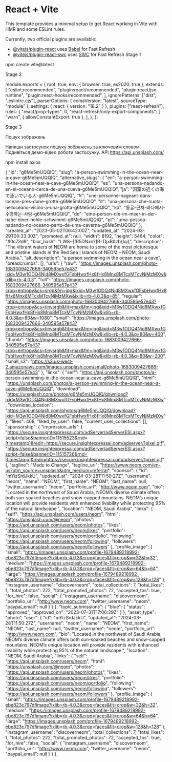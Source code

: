 # React + Vite

This template provides a minimal setup to get React working in Vite with HMR and some ESLint rules.

Currently, two official plugins are available:

- [@vitejs/plugin-react](https://github.com/vitejs/vite-plugin-react/blob/main/packages/plugin-react/README.md) uses [Babel](https://babeljs.io/) for Fast Refresh
- [@vitejs/plugin-react-swc](https://github.com/vitejs/vite-plugin-react-swc) uses [SWC](https://swc.rs/) for Fast Refresh
  Stage 1

npm create vite@latest

Stage 2

module.exports = {
root: true,
env: { browser: true, es2020: true },
extends: [
"eslint:recommended",
"plugin:react/recommended",
"plugin:react/jsx-runtime",
"plugin:react-hooks/recommended",
],
ignorePatterns: ["dist", ".eslintrc.cjs"],
parserOptions: { ecmaVersion: "latest", sourceType: "module" },
settings: { react: { version: "18.2" } },
plugins: ["react-refresh"],
rules: {
"react/prop-types": 0,
"react-refresh/only-export-components": [
"warn",
{ allowConstantExport: true },
],
},
};

Stage 3

Пошук зображень

Напиши застосунок пошуку зображень за ключовим словом. Подивіться демо-відео роботи застосунку.
API
https://api.unsplash.com/

npm install axios

{
"id": "g6Me5mUQQIQ",
"slug": "a-person-swimming-in-the-ocean-near-a-cave-g6Me5mUQQIQ",
"alternative_slugs": {
"en": "a-person-swimming-in-the-ocean-near-a-cave-g6Me5mUQQIQ",
"es": "una-persona-nadando-en-el-oceano-cerca-de-una-cueva-g6Me5mUQQIQ",
"ja": "洞窟の近くの海で泳いでいる人-g6Me5mUQQIQ",
"fr": "une-personne-nageant-dans-locean-pres-dune-grotte-g6Me5mUQQIQ",
"it": "una-persona-che-nuota-nelloceano-vicino-a-una-grotta-g6Me5mUQQIQ",
"ko": "동굴-근처-바다에서-수영하는-사람-g6Me5mUQQIQ",
"de": "eine-person-die-im-meer-in-der-nahe-einer-hohle-schwimmt-g6Me5mUQQIQ",
"pt": "uma-pessoa-nadando-no-oceano-perto-de-uma-caverna-g6Me5mUQQIQ"
},
"created_at": "2023-05-02T06:42:00Z",
"updated_at": "2024-03-29T00:33:30Z",
"promoted_at": null,
"width": 8192,
"height": 5464,
"color": "#0c73d9",
"blur_hash": "LW8~]fR5DNxn?]R=DjxB#zb{Iqi{",
"description": "The vibrant waters of NEOM are home to some of the most picturesque and pristine islands in the Red Sea | Islands of NEOM – NEOM, Saudi Arabia.",
"alt_description": "a person swimming in the ocean near a cave",
"breadcrumbs": [],
"urls": {
"raw": "https://images.unsplash.com/photo-1683009427666-340595e57e43?ixid=M3w1ODQ4Njd8MXwxfGFsbHwxfHx8fHx8Mnx8MTcxMTcyNjMzMXw&ixlib=rb-4.0.3",
"full": "https://images.unsplash.com/photo-1683009427666-340595e57e43?crop=entropy&cs=srgb&fm=jpg&ixid=M3w1ODQ4Njd8MXwxfGFsbHwxfHx8fHx8Mnx8MTcxMTcyNjMzMXw&ixlib=rb-4.0.3&q=85",
"regular": "https://images.unsplash.com/photo-1683009427666-340595e57e43?crop=entropy&cs=tinysrgb&fit=max&fm=jpg&ixid=M3w1ODQ4Njd8MXwxfGFsbHwxfHx8fHx8Mnx8MTcxMTcyNjMzMXw&ixlib=rb-4.0.3&q=80&w=1080",
"small": "https://images.unsplash.com/photo-1683009427666-340595e57e43?crop=entropy&cs=tinysrgb&fit=max&fm=jpg&ixid=M3w1ODQ4Njd8MXwxfGFsbHwxfHx8fHx8Mnx8MTcxMTcyNjMzMXw&ixlib=rb-4.0.3&q=80&w=400",
"thumb": "https://images.unsplash.com/photo-1683009427666-340595e57e43?crop=entropy&cs=tinysrgb&fit=max&fm=jpg&ixid=M3w1ODQ4Njd8MXwxfGFsbHwxfHx8fHx8Mnx8MTcxMTcyNjMzMXw&ixlib=rb-4.0.3&q=80&w=200",
"small_s3": "https://s3.us-west-2.amazonaws.com/images.unsplash.com/small/photo-1683009427666-340595e57e43"
},
"links": {
"self": "https://api.unsplash.com/photos/a-person-swimming-in-the-ocean-near-a-cave-g6Me5mUQQIQ",
"html": "https://unsplash.com/photos/a-person-swimming-in-the-ocean-near-a-cave-g6Me5mUQQIQ",
"download": "https://unsplash.com/photos/g6Me5mUQQIQ/download?ixid=M3w1ODQ4Njd8MXwxfGFsbHwxfHx8fHx8Mnx8MTcxMTcyNjMzMXw",
"download_location": "https://api.unsplash.com/photos/g6Me5mUQQIQ/download?ixid=M3w1ODQ4Njd8MXwxfGFsbHwxfHx8fHx8Mnx8MTcxMTcyNjMzMXw"
},
"likes": 468,
"liked_by_user": false,
"current_user_collections": [],
"sponsorship": {
"impression_urls": [
"https://secure.insightexpressai.com/adServer/adServerESI.aspx?script=false&bannerID=11515523&rnd=[timestamp]&redir=https://secure.insightexpressai.com/adserver/1pixel.gif",
"https://secure.insightexpressai.com/adServer/adServerESI.aspx?script=false&bannerID=11515726&rnd=[timestamp]&redir=https://secure.insightexpressai.com/adserver/1pixel.gif"
],
"tagline": "Made to Change",
"tagline_url": "https://www.neom.com/en-us?utm_source=unsplash&utm_medium=referral",
"sponsor": {
"id": "mYizSrdJkkU",
"updated_at": "2024-03-28T11:50:27Z",
"username": "neom",
"name": "NEOM",
"first_name": "NEOM",
"last_name": null,
"twitter_username": "neom",
"portfolio_url": "http://www.neom.com",
"bio": "Located in the northwest of Saudi Arabia, NEOM’s diverse climate offers both sun-soaked beaches and snow-capped mountains. NEOM’s unique location will provide residents with enhanced livability while protecting 95% of the natural landscape.",
"location": "NEOM, Saudi Arabia",
"links": {
"self": "https://api.unsplash.com/users/neom",
"html": "https://unsplash.com/@neom",
"photos": "https://api.unsplash.com/users/neom/photos",
"likes": "https://api.unsplash.com/users/neom/likes",
"portfolio": "https://api.unsplash.com/users/neom/portfolio",
"following": "https://api.unsplash.com/users/neom/following",
"followers": "https://api.unsplash.com/users/neom/followers"
},
"profile_image": {
"small": "https://images.unsplash.com/profile-1679489218992-ebe823c797dfimage?ixlib=rb-4.0.3&crop=faces&fit=crop&w=32&h=32",
"medium": "https://images.unsplash.com/profile-1679489218992-ebe823c797dfimage?ixlib=rb-4.0.3&crop=faces&fit=crop&w=64&h=64",
"large": "https://images.unsplash.com/profile-1679489218992-ebe823c797dfimage?ixlib=rb-4.0.3&crop=faces&fit=crop&w=128&h=128"
},
"instagram_username": "discoverneom",
"total_collections": 7,
"total_likes": 1,
"total_photos": 222,
"total_promoted_photos": 72,
"accepted_tos": true,
"for_hire": false,
"social": {
"instagram_username": "discoverneom",
"portfolio_url": "http://www.neom.com",
"twitter_username": "neom",
"paypal_email": null
}
}
},
"topic_submissions": {
"blue": {
"status": "approved",
"approved_on": "2023-07-31T17:06:29Z"
}
},
"asset_type": "photo",
"user": {
"id": "mYizSrdJkkU",
"updated_at": "2024-03-28T11:50:27Z",
"username": "neom",
"name": "NEOM",
"first_name": "NEOM",
"last_name": null,
"twitter_username": "neom",
"portfolio_url": "http://www.neom.com",
"bio": "Located in the northwest of Saudi Arabia, NEOM’s diverse climate offers both sun-soaked beaches and snow-capped mountains. NEOM’s unique location will provide residents with enhanced livability while protecting 95% of the natural landscape.",
"location": "NEOM, Saudi Arabia",
"links": {
"self": "https://api.unsplash.com/users/neom",
"html": "https://unsplash.com/@neom",
"photos": "https://api.unsplash.com/users/neom/photos",
"likes": "https://api.unsplash.com/users/neom/likes",
"portfolio": "https://api.unsplash.com/users/neom/portfolio",
"following": "https://api.unsplash.com/users/neom/following",
"followers": "https://api.unsplash.com/users/neom/followers"
},
"profile_image": {
"small": "https://images.unsplash.com/profile-1679489218992-ebe823c797dfimage?ixlib=rb-4.0.3&crop=faces&fit=crop&w=32&h=32",
"medium": "https://images.unsplash.com/profile-1679489218992-ebe823c797dfimage?ixlib=rb-4.0.3&crop=faces&fit=crop&w=64&h=64",
"large": "https://images.unsplash.com/profile-1679489218992-ebe823c797dfimage?ixlib=rb-4.0.3&crop=faces&fit=crop&w=128&h=128"
},
"instagram_username": "discoverneom",
"total_collections": 7,
"total_likes": 1,
"total_photos": 222,
"total_promoted_photos": 72,
"accepted_tos": true,
"for_hire": false,
"social": {
"instagram_username": "discoverneom",
"portfolio_url": "http://www.neom.com",
"twitter_username": "neom",
"paypal_email": null
}
}
},
